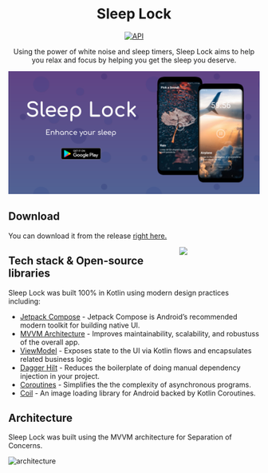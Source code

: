 <h1 align="center">Sleep Lock</h1>

<p align="center">
  <a href="https://android-arsenal.com/api?level=21"><img alt="API" src="https://img.shields.io/badge/API-21%2B-brightgreen.svg?style=flat"/></a>
</p>

<p align="center">
Using the power of white noise and sleep timers, Sleep Lock aims to help you relax and focus by helping you get the sleep you deserve.

<p align="center">
<img src= "/app/preview/sleep_lock_feature_graphic.png"/>
</p>


## Download
You can download it from the release [right here.](https://github.com/That1guy17/SleepLock/releases)

<img src="/app/preview/sleep-lock-preview-gif.gif" align="right" width="32%"/>

## Tech stack & Open-source libraries

Sleep Lock was built 100% in Kotlin using modern design practices including:

- [Jetpack Compose](https://developer.android.com/jetpack/compose) - Jetpack Compose is Android’s recommended modern toolkit for building native UI.
- [MVVM Architecture](https://developer.android.com/topic/architecture#modern-app-architecture) - Improves maintainability, scalability, and robustuss of the overall app.
- [ViewModel](https://developer.android.com/topic/libraries/architecture/viewmodel) - Exposes state to the UI via Kotlin flows and encapsulates related business logic
- [Dagger Hilt](https://developer.android.com/training/dependency-injection/hilt-android) - Reduces the boilerplate of doing manual dependency injection in your project.
- [Coroutines](https://kotlinlang.org/docs/coroutines-overview.html) - Simplifies the the complexity of asynchronous programs.
- [Coil](https://coil-kt.github.io/coil/) - An image loading library for Android backed by Kotlin Coroutines.

## Architecture
Sleep Lock was built using the MVVM architecture for Separation of Concerns.

![architecture](https://cdn-images-1.medium.com/max/1200/1*KnYBBZIDDeg4zVDDEcLw2A.png)
